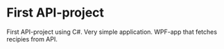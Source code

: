 # First API-project

First API-project using C#. Very simple application.
WPF-app that fetches recipies from API.
